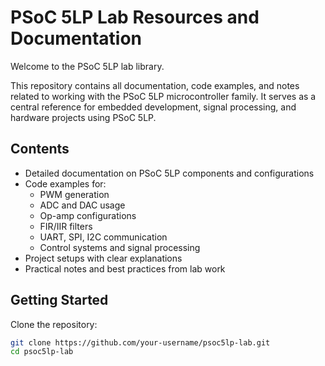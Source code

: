 # PSoC 5LP Lab Resources and Documentation

Welcome to the PSoC 5LP lab library.

This repository contains all documentation, code examples, and notes related to working with the PSoC 5LP microcontroller family. It serves as a central reference for embedded development, signal processing, and hardware projects using PSoC 5LP.

## Contents

- Detailed documentation on PSoC 5LP components and configurations
- Code examples for:
  - PWM generation
  - ADC and DAC usage
  - Op-amp configurations
  - FIR/IIR filters
  - UART, SPI, I2C communication
  - Control systems and signal processing
- Project setups with clear explanations
- Practical notes and best practices from lab work

## Getting Started

Clone the repository:

```bash
git clone https://github.com/your-username/psoc5lp-lab.git
cd psoc5lp-lab
